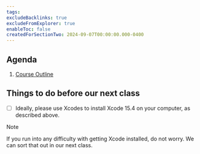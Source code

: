```yaml
---
tags:
excludeBacklinks: true
excludeFromExplorer: true
enableToc: false
createdForSectionTwo: 2024-09-07T00:00:00.000-0400
---
```

## Agenda
1. [Course Outline](https://drive.google.com/file/d/1QyLnyZPevCpBG3xiU53C69DpFDgkkvEk/view?usp=sharing)

## Things to do before our next class

- [ ] Ideally, please use Xcodes to install Xcode 15.4 on your computer, as described above.
> [!NOTE]
>  
> If you run into any difficulty with getting Xcode installed, do not worry. We can sort that out in our next class.
